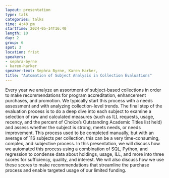 ```yaml
---
layout: presentation
type: talk
categories: talks
time: 4:40 pm
startTime: 2024-05-14T16:40
length: 10
day: 2
group: 6
spot: 3
location: frist
speakers:
- sephra-byrne
- karen-harker
speaker-text: Sephra Byrne, Karen Harker, 
title: "Automation of Subject Analysis in Collection Evaluations"
---
```

Every year we analyze an assortment of subject-based collections in order to make recommendations for program accreditation, enhancement purchases, and promotion. We typically start this process with a needs assessment and with analyzing collection-level trends. The final step of the evaluation process is to do a deep dive into each subject to examine a selection of raw and calculated measures (such as ILL requests, usage, recency, and the percent of Choice’s Outstanding Academic Titles list held) and assess whether the subject is strong, meets needs, or needs improvement. This process used to be completed manually, but with an average of 116 subjects per collection, this can be a very time-consuming, complex, and subjective process. In this presentation, we will discuss how we automated this process using a combination of SQL, Python, and regression to condense data about holdings, usage, ILL, and more into three scores for sufficiency, quality, and interest. We will also discuss how we use these scores to make recommendations that streamline the purchase process and enable targeted usage of our limited funding.
